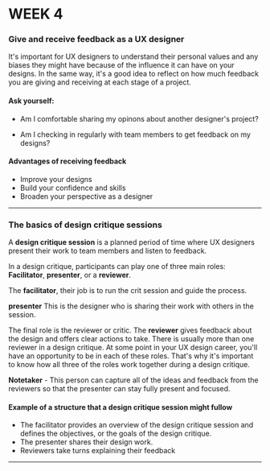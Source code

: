 # WEEK 4

### Give and receive feedback as a UX designer

It's important for UX designers to understand their personal values and any biases they might have because of the influence it can have on your designs. In the same way, it's a good idea to reflect on how much feedback you are giving and receiving at each stage of a project.

#### Ask yourself: 

- Am I comfortable sharing my opinons about another designer's project? 

- Am I checking in regularly with team members to get feedback on my designs? 

#### Advantages of receiving feedback 

- Improve your designs 
- Build your confidence and skills 
- Broaden your perspective as a designer

---

### The basics of design critique sessions

A **design critique session** is a planned period of time where UX designers present their work to team members and listen to feedback.

In a design critique, participants can play one of three main roles: **Facilitator**, **presenter**, or a **reviewer**.

The **facilitator**, their job is to run the crit session and guide the process.

**presenter** This is the designer who is sharing their work with others in the session. 

 The final role is the reviewer or critic. The **reviewer** gives feedback about the design and offers clear actions to take. There is usually more than one reviewer in a design critique. At some point in your UX design career, you'll have an opportunity to be in each of these roles. That's why it's important to know how all three of the roles work together during a design critique.

**Notetaker** - This person can capture all of the ideas and feedback from the reviewers so that the presenter can stay fully present and focused.

#### Example of a structure that a design critique session might fullow 

- The facilitator provides an overview of the design critique session and defines the objectives, or the goals of the design critique. 
- The presenter shares their design work.
- Reviewers take turns explaining their feedback 

---




